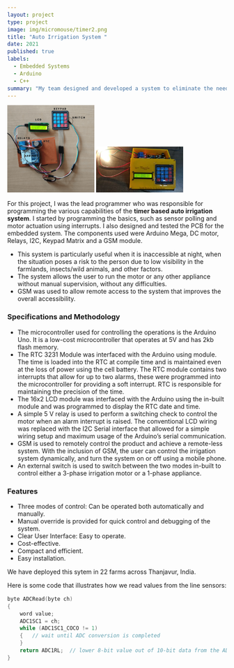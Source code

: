 ```yaml
---
layout: project
type: project
image: img/micromouse/timer2.png
title: "Auto Irrigation System "
date: 2021
published: true
labels:
  - Embedded Systems
  - Arduino
  - C++
summary: "My team designed and developed a system to eliminate the need to perform the redundant task of controlling the motor irrigation system."
---
```


<div class="text-center p-4">
  <img width="200px" src="../img/micromouse/timer1.png" class="img-thumbnail" >
  <img width="200px" src="../img/micromouse/timer3.png" class="img-thumbnail" >
</div>

For this project, I was the lead programmer who was responsible for programming the various capabilities of the **timer based auto irrigation system**.  I started by programming the basics, such as sensor polling and motor actuation using interrupts. I also designed and tested the PCB for the embedded system. The components used were Arduino Mega, DC motor, Relays, I2C, Keypad Matrix and a GSM module.

- This system is particularly useful when it is inaccessible at night, when the situation poses a risk to the person due to low visibility in the farmlands, insects/wild animals, and other factors. 
- The system allows the user to run the motor or any other appliance without manual supervision, without any difficulties. 
- GSM was used to allow remote access to the system that improves the overall accessibility.

<h3>Specifications and Methodology</h3>

<ul>
  
  <li> The microcontroller used for controlling the operations is the Arduino Uno. It is a low-cost microcontroller that operates at 5V and has 2kb flash memory. </li>
  <li> The RTC 3231 Module was interfaced with the Arduino using <RTC3231.h> module. The time is loaded into the RTC at compile time and is maintained even at the loss of  power using the cell battery. The RTC module contains two interrupts that allow for up to two alarms, these were programmed into the microcontroller for providing a soft interrupt. RTC is responsible for maintaining the precision of the time. </li>
  <li> The 16x2 LCD module was interfaced with the Arduino using the <LCD.h> in-built module and was programmed to display the RTC date and time. </li>
  <li> A simple 5 V relay is used to perform a switching check to control the motor when an alarm interrupt is raised. The conventional LCD wiring was replaced with the I2C  Serial interface that allowed for a simple wiring setup and maximum usage of the Arduino’s serial communication. </li>
  <li> GSM is used to remotely control the product and achieve a remote-less system. With the inclusion of GSM, the user can control the irrigation system dynamically, and turn the system on or off using a mobile phone. </li>
  <li> An external switch is used to switch between the two modes in-built to control either a 3-phase irrigation motor or a 1-phase appliance. </li>
</ul>

<h3> Features </h3>

<ul>
  <li> Three modes of control: Can be operated both automatically and manually. </li>
  <li> Manual override is provided for quick control and debugging of the system. </li>
  <li> Clear User Interface: Easy to operate. </li> 
  <li> Cost-effective. </li>
  <li> Compact and efficient. </li>
  <li> Easy installation. </li>

</ul>

We have deployed this sytem in 22 farms across Thanjavur, India.

Here is some code that illustrates how we read values from the line sensors:

```cpp
byte ADCRead(byte ch)
{
    word value;
    ADC1SC1 = ch;
    while (ADC1SC1_COCO != 1)
    {   // wait until ADC conversion is completed   
    }
    return ADC1RL;  // lower 8-bit value out of 10-bit data from the ADC
}
```
